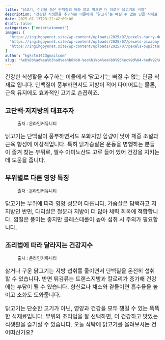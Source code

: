 ```yaml
---
title: "닭고기, 건강을 품은 단백질의 왕좌 알고 먹으면 더 이로운 닭고기의 비밀"
description: "건강한 식생활을 추구하는 이들에게 ‘닭고기’는 빠질 수 없는 단골 식재료 입니다. 단백질이 풍부하면서도 지방이 적어 다이어트는 물론, 근육 유지에도 효과적인 고기로 손꼽히죠."
date: 2025-07-13T23:22:42+09:00
draft: false
categories: ["entertainment"]
images: [
  "https://ingihgoyonet.site/wp-content/uploads/2025/07/pexels-harry-dona-2338407-4-1024x683.jpg"
  "https://ingihgoyonet.site/wp-content/uploads/2025/07/pexels-pixabay-60616-1024x683.jpg"
  "https://ingihgoyonet.site/wp-content/uploads/2025/07/pexels-owpictures-106343-2-1024x575.jpg"
]
author: "kgkstn1423gmailcom"
slug: "%eb%8b%ad%ea%b3%a0%ea%b8%b0-%ea%b1%b4%ea%b0%95%ec%9d%84-%ed%92%88%ec%9d%80-%eb%8b%a8%eb%b0%b1%ec%a7%88%ec%9d%98-%ec%99%95%ec%a2%8c-%ec%95%8c%ea%b3%a0-%eb%a8%b9%ec%9c%bc%eb%a9%b4-%eb%8d%94-%ec%9d%b4"
---
```


<p style="font-size:18px">건강한 식생활을 추구하는 이들에게 ‘닭고기’는 빠질 수 없는 단골 식재료 입니다. 단백질이 풍부하면서도 지방이 적어 다이어트는 물론, 근육 유지에도 효과적인 고기로 손꼽히죠.</p> <h2 >고단백·저지방의 대표주자</h2> <figure ><img src="https://ingihgoyonet.site/wp-content/uploads/2025/07/pexels-harry-dona-2338407-4-1024x683.jpg" alt="" style="aspect-ratio:16/9;object-fit:cover"/><figcaption >출처 : 온라인커뮤니티</figcaption></figure> <p style="font-size:18px">닭고기는 단백질이 풍부하면서도 포화지방 함량이 낮아 체중 조절과 근육 형성에 이상적입니다. 특히 닭가슴살은 운동을 병행하는 분들이 즐겨 찾는 부위로, 필수 아미노산도 고루 들어 있어 건강을 지키는 데 도움을 줍니다.</p> <h2 >부위별로 다른 영양 특징</h2> <figure ><img src="https://ingihgoyonet.site/wp-content/uploads/2025/07/pexels-pixabay-60616-1024x683.jpg" alt="" style="aspect-ratio:16/9;object-fit:cover"/><figcaption >출처 : 온라인커뮤니티</figcaption></figure> <p style="font-size:18px">닭고기는 부위에 따라 영양 성분이 다릅니다. 가슴살은 담백하고 저지방인 반면, 다리살은 철분과 지방이 더 많아 체력 회복에 적합합니다. 껍질은 풍미는 좋지만 콜레스테롤이 높아 섭취 시 주의가 필요합니다.</p> <h2 >조리법에 따라 달라지는 건강지수</h2> <figure ><img src="https://ingihgoyonet.site/wp-content/uploads/2025/07/pexels-owpictures-106343-2-1024x575.jpg" alt="" style="aspect-ratio:16/9;object-fit:cover"/><figcaption >출처 : 온라인커뮤니티</figcaption></figure> <p style="font-size:18px">삶거나 구운 닭고기는 지방 섭취를 줄이면서 단백질을 온전히 섭취할 수 있습니다. 반면 튀김류는 트랜스지방과 칼로리가 증가해 건강에는 부담이 될 수 있습니다. 향신료나 채소와 곁들이면 흡수율을 높이고 소화도 도와줍니다.</p> <p style="font-size:18px">닭고기는 단순한 고기가 아닌, 영양과 건강을 모두 챙길 수 있는 똑똑한 식재료입니다. 부위와 조리법을 잘 선택하면, 더 건강하고 맛있는 식생활을 즐기실 수 있습니다. 오늘 식탁에 닭고기를 올려보시는 건 어떠신가요?</p>